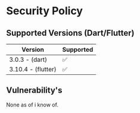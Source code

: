 # Security Policy

## Supported Versions (Dart/Flutter)

| Version | Supported          |
| ------- | ------------------ |
| 3.0.3 - (dart)   | :white_check_mark: |
| 3.10.4 - (flutter)   | :white_check_mark: |

## Vulnerability's

None as of i know of.
